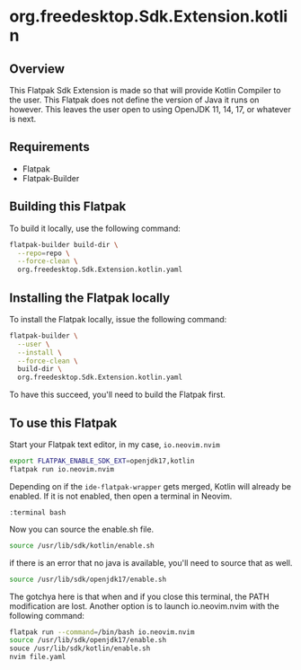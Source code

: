# org.freedesktop.Sdk.Extension.kotlin

## Overview

This Flatpak Sdk Extension is made so that will provide Kotlin Compiler to the
user. This Flatpak does not define the version of Java it runs on however. This
leaves the user open to using OpenJDK 11, 14, 17, or whatever is next.

## Requirements

* Flatpak
* Flatpak-Builder

## Building this Flatpak

To build it locally, use the following command:

```bash
flatpak-builder build-dir \
  --repo=repo \
  --force-clean \
  org.freedesktop.Sdk.Extension.kotlin.yaml
```

## Installing the Flatpak locally

To install the Flatpak locally, issue the following command:

```bash
flatpak-builder \
  --user \
  --install \
  --force-clean \
  build-dir \
  org.freedesktop.Sdk.Extension.kotlin.yaml
```

To have this succeed, you'll need to build the Flatpak first.

## To use this Flatpak

Start your Flatpak text editor, in my case, `io.neovim.nvim`

```bash
export FLATPAK_ENABLE_SDK_EXT=openjdk17,kotlin
flatpak run io.neovim.nvim
```

Depending on if the `ide-flatpak-wrapper` gets merged, Kotlin will already be
enabled. If it is not enabled, then open a terminal in Neovim.

```vimscript
:terminal bash
```

Now you can source the enable.sh file.

```bash
source /usr/lib/sdk/kotlin/enable.sh
```

if there is an error that no java is available, you'll need to source that as
well.

```bash
source /usr/lib/sdk/openjdk17/enable.sh
```

The gotchya here is that when and if you close this terminal, the PATH
modification are lost. Another option is to launch io.neovim.nvim with the
following command:

```bash
flatpak run --command=/bin/bash io.neovim.nvim
source /usr/lib/sdk/openjdk17/enable.sh
souce /usr/lib/sdk/kotlin/enable.sh
nvim file.yaml
```
